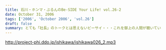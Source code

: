 ```yaml
---
title: 石川・ホンマ・ぶるんのBe-SIDE Your Life! vol.26-2
date: October 31, 2006
tags: ['2006', 'October 2006', 'vol.26']
draft: false
summary: とても「社長」のトークとは思えないビーサイ・・・これを御上の人間が聴いていないことを願うばかりですな。そんなビーサイ初の「公開」イベントが早稲田祭にどっぷりおんぶにだっこで開催されます。今週末の三連休まんなかもっこり土曜日ですからね！正直、このギョーカイの人間のカタスミで生きている我々．．．なんだかかんだ言って「観客動員」だけは気になるばかりなんです！！！是非、冷やかしに来てもらいたいので、今週末は高田馬場でビーサイと握手だぜぇ〜〜〜11月4日ですぞ。ページ左のお知らせもチェックだ！中高生はもちろん、イイオトナも参加可能、出入り自由なのが大学の学園祭のいいところだから、学校見物がてら来てみたら！？NAMAE
---
```


http://project-phi.ddo.jp/ishikawa/ishikawa026_2.mp3
